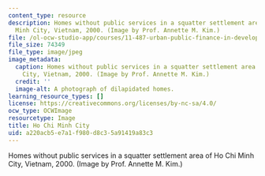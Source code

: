 ```yaml
---
content_type: resource
description: Homes without public services in a squatter settlement area of Ho Chi
  Minh City, Vietnam, 2000. (Image by Prof. Annette M. Kim.)
file: /ol-ocw-studio-app/courses/11-487-urban-public-finance-in-developing-countries-fall-2004/a220acb5e7a1f980d8c35a91419a83c3_11-487f04.jpg
file_size: 74349
file_type: image/jpeg
image_metadata:
  caption: Homes without public services in a squatter settlement area of Ho Chi Minh
    City, Vietnam, 2000. (Image by Prof. Annette M. Kim.)
  credit: ''
  image-alt: A photograph of dilapidated homes.
learning_resource_types: []
license: https://creativecommons.org/licenses/by-nc-sa/4.0/
ocw_type: OCWImage
resourcetype: Image
title: Ho Chi Minh City
uid: a220acb5-e7a1-f980-d8c3-5a91419a83c3
---
```

Homes without public services in a squatter settlement area of Ho Chi Minh City, Vietnam, 2000. (Image by Prof. Annette M. Kim.)
